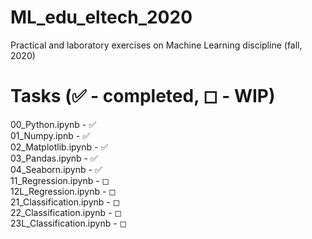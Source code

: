 # ML_edu_eltech_2020
Practical and laboratory exercises on Machine Learning discipline (fall, 2020)
# Tasks (&#9989; - completed, &#9723; - WIP)
00_Python.ipynb - &#9989; <br>
01_Numpy.ipnb - &#9989; <br>
02_Matplotlib.ipynb - &#9989; <br>
03_Pandas.ipynb - &#9989; <br>
04_Seaborn.ipynb - &#9989; <br>
11_Regression.ipynb - &#9723; <br>
12L_Regression.ipynb - &#9723; <br>
21_Classification.ipynb - &#9723; <br>
22_Classification.ipynb - &#9723; <br>
23L_Classification.ipynb - &#9723; <br>
